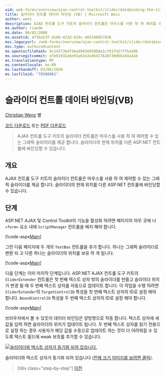 ```yaml
---
uid: web-forms/overview/ajax-control-toolkit/slider/databinding-the-slider-control-vb
title: 슬라이더 컨트롤 데이터 바인딩 (VB) | Microsoft Docs
author: wenz
description: AJAX 컨트롤 도구 키트의 슬라이더 컨트롤은 마우스를 사용 하 여 제어할 수 있는 그래픽 슬라이더를 제공 합니다. 현재 positio를 바인딩할 수 있습니다.
ms.author: riande
ms.date: 06/02/2008
ms.assetid: 4f3ba53f-d166-422d-b29c-403348057836
msc.legacyurl: /web-forms/overview/ajax-control-toolkit/slider/databinding-the-slider-control-vb
msc.type: authoredcontent
ms.openlocfilehash: 9c14373bdfdead9916950b8a1cf61f427f7ba50b
ms.sourcegitcommit: e7e91932a6e91a63e2e46417626f39d6b244a3ab
ms.translationtype: MT
ms.contentlocale: ko-KR
ms.lasthandoff: 03/06/2020
ms.locfileid: "78508901"
---
```

# <a name="databinding-the-slider-control-vb"></a>슬라이더 컨트롤 데이터 바인딩(VB)

[Christian Wenz](https://github.com/wenz) 별

[코드 다운로드](https://download.microsoft.com/download/9/3/f/93f8daea-bebd-4821-833b-95205389c7d0/Slider0.vb.zip) 또는 [PDF 다운로드](https://download.microsoft.com/download/2/d/c/2dc10e34-6983-41d4-9c08-f78f5387d32b/slider0VB.pdf)

> AJAX 컨트롤 도구 키트의 슬라이더 컨트롤은 마우스를 사용 하 여 제어할 수 있는 그래픽 슬라이더를 제공 합니다. 슬라이더의 현재 위치를 다른 ASP.NET 컨트롤에 바인딩할 수 있습니다.

## <a name="overview"></a>개요

AJAX 컨트롤 도구 키트의 슬라이더 컨트롤은 마우스를 사용 하 여 제어할 수 있는 그래픽 슬라이더를 제공 합니다. 슬라이더의 현재 위치를 다른 ASP.NET 컨트롤에 바인딩할 수 있습니다.

## <a name="steps"></a>단계

ASP.NET AJAX 및 Control Toolkit의 기능을 활성화 하려면 페이지의 아무 곳에 나 `<form>` 요소 내에 `ScriptManager` 컨트롤을 배치 해야 합니다.

[!code-aspx[Main](databinding-the-slider-control-vb/samples/sample1.aspx)]

그런 다음 페이지에 두 개의 `TextBox` 컨트롤을 추가 합니다. 하나는 그래픽 슬라이더로 변환 되 고 다른 하나는 슬라이더의 위치를 보유 하 게 됩니다.

[!code-aspx[Main](databinding-the-slider-control-vb/samples/sample2.aspx)]

다음 단계는 이미 마지막 단계입니다. ASP.NET AJAX 컨트롤 도구 키트의 `SliderExtender` 컨트롤은 첫 번째 텍스트 상자 밖의 슬라이더를 만들고 슬라이더 위치가 변경 될 때 두 번째 텍스트 상자를 자동으로 업데이트 합니다. 이 작업을 수행 하려면 `SliderExtender`의 `TargetControlID` 특성을 첫 번째 텍스트 상자의 ID로 설정 해야 합니다. `BoundControlID` 특성을 두 번째 텍스트 상자의 ID로 설정 해야 합니다.

[!code-aspx[Main](databinding-the-slider-control-vb/samples/sample3.aspx)]

브라우저에서 볼 수 있듯이 데이터 바인딩은 양방향으로 작동 합니다. 텍스트 상자에 새 값을 입력 하면 슬라이더의 위치가 업데이트 됩니다. 두 번째 텍스트 상자를 읽기 전용으로 설정 하는 경우 사용자가 해당 값을 수동으로 업데이트 하는 것이 더 어려워질 수 있도록 텍스트 필드에 weak 보호를 추가할 수 있습니다.

[![슬라이더와 텍스트 상자가 동기화 되어 있습니다.](databinding-the-slider-control-vb/_static/image2.png)](databinding-the-slider-control-vb/_static/image1.png)

슬라이더와 텍스트 상자가 동기화 되어 있습니다 ([전체 크기 이미지를 보려면 클릭](databinding-the-slider-control-vb/_static/image3.png)).

> [!div class="step-by-step"]
> [이전](using-the-slider-control-with-auto-postback-vb.md)
